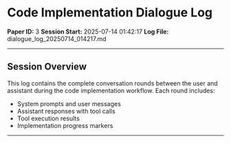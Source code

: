 # Code Implementation Dialogue Log

**Paper ID:** 3
**Session Start:** 2025-07-14 01:42:17
**Log File:** dialogue_log_20250714_014217.md

---

## Session Overview

This log contains the complete conversation rounds between the user and assistant during the code implementation workflow. Each round includes:

- System prompts and user messages
- Assistant responses with tool calls
- Tool execution results
- Implementation progress markers

---

